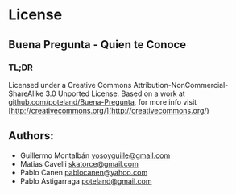 # License
## Buena Pregunta - Quien te Conoce

### TL;DR

Licensed under a Creative Commons Attribution-NonCommercial-ShareAlike 3.0 Unported License.
Based on a work at [github.com/poteland/Buena-Pregunta](http://github.com/poteland/Buena-Pregunta), for more info visit [http://creativecommons.org/](http://creativecommons.org/)

## Authors:

* Guillermo Montalbán <yosoyguille@gmail.com>
* Matias Cavelli <skatorce@gmail.com>
* Pablo Canen <pablocanen@yahoo.com>
* Pablo Astigarraga <poteland@gmail.com>


